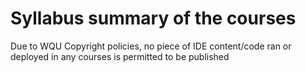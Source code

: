# Syllabus summary of the courses

Due to WQU Copyright policies, no piece of IDE content/code ran or deployed in any courses is permitted to be published
